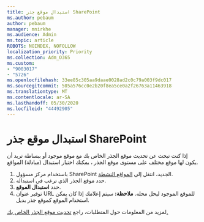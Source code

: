 ```yaml
---
title: استبدال موقع جذر SharePoint
ms.author: pebaum
author: pebaum
manager: mnirkhe
ms.audience: Admin
ms.topic: article
ROBOTS: NOINDEX, NOFOLLOW
localization_priority: Priority
ms.collection: Adm_O365
ms.custom:
- "9003017"
- "5726"
ms.openlocfilehash: 33ee85c305aa9daae0028ad2c0c79a003f9dc017
ms.sourcegitcommit: 505a576cc0e2b20f8ea5ce0a2f26763a11463918
ms.translationtype: MT
ms.contentlocale: ar-SA
ms.lasthandoff: 05/30/2020
ms.locfileid: "44492905"
---
```

# <a name="replace-the-sharepoint-root-site"></a>استبدال موقع جذر SharePoint
إذا كنت تبحث عن تحديث موقع الجذر الخاص بك مع موقع موجود أو ببساطة تريد أن يكون لها موقع مختلف على مستوى موقع الجذر ، يمكنك اختيار استبدال (مبادلة) المواقع.

1. باستخدام مركز مسؤول SharePoint الجديد، انتقل إلى [المواقع النشطة](https://admin.microsoft.com/sharepoint?page=siteManagement&modern=true).
2. حدد موقع الجذر الذي ترغب في استبداله.
3. حدد **استبدال الموقع**.
4. توفير عنوان URL للموقع الموجود ليحل محله. **ملاحظة:** سيتم إعلامك إذا كان يمكن استخدام الموقع كموقع جذر بديل.

لمزيد من المعلومات حول المتطلبات، راجع [تحديث موقع الجذر الخاص بك.](https://docs.microsoft.com/sharepoint/modern-root-site)